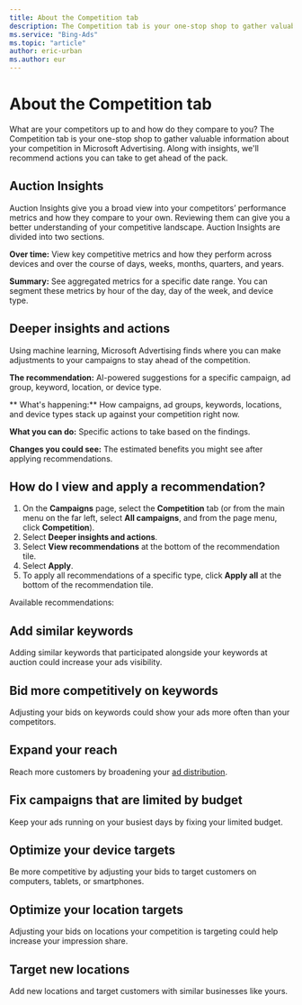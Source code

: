 ```yaml
---
title: About the Competition tab
description: The Competition tab is your one-stop shop to gather valuable information about your competition in.
ms.service: "Bing-Ads"
ms.topic: "article"
author: eric-urban
ms.author: eur
---
```


# About the Competition tab

What are your competitors up to and how do they compare to you? The Competition tab is your one-stop shop to gather valuable information about your competition in Microsoft Advertising. Along with insights, we'll recommend actions you can take to get ahead of the pack.

## Auction Insights

Auction Insights give you a broad view into your competitors’ performance metrics and how they compare to your own. Reviewing them can give you a better understanding of your competitive landscape. Auction Insights are divided into two sections.

**Over time:**    View key competitive metrics and how they perform across devices and over the course of days, weeks, months, quarters, and years.

**Summary:**    See aggregated metrics for a specific date range. You can segment these metrics by hour of the day, day of the week, and device type.

## Deeper insights and actions

Using machine learning, Microsoft Advertising finds where you can make adjustments to your campaigns to stay ahead of the competition.

**The recommendation:**  AI-powered suggestions for a specific campaign, ad group, keyword, location, or device type.

** What's happening:**    How campaigns, ad groups, keywords, locations, and device types stack up against your competition right now.

**What you can do:**    Specific actions to take based on the findings.

**Changes you could see:** The estimated benefits you might see after applying recommendations.

## How do I view and apply a recommendation?
1. On the **Campaigns** page, select the **Competition** tab (or from the main menu on the far left, select **All campaigns**, and from the page menu, click **Competition**).
1. Select **Deeper insights and actions**.
1. Select **View recommendations** at the bottom of the recommendation tile.
1. Select **Apply**.
1. To apply all recommendations of a specific type, click **Apply all** at the bottom of the recommendation tile.

Available recommendations:

## Add similar keywords
Adding similar keywords that participated alongside your keywords at auction could increase your ads visibility.
## Bid more competitively on keywords
Adjusting your bids on keywords could show your ads more often than your competitors.
## Expand your reach
Reach more customers by broadening your [ad distribution](./hlp_BA_CONC_AboutAdDistribution.md).
## Fix campaigns that are limited by budget
Keep your ads running on your busiest days by fixing your limited budget.
## Optimize your device targets
Be more competitive by adjusting your bids to target customers on computers, tablets, or smartphones.
## Optimize your location targets
Adjusting your bids on locations your competition is targeting could help increase your impression share.
## Target new locations
Add new locations and target customers with similar businesses like yours.


